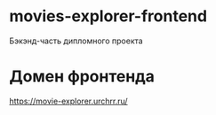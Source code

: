 
# movies-explorer-frontend
Бэкэнд-часть дипломного проекта

# Домен фронтенда
https://movie-explorer.urchrr.ru/
